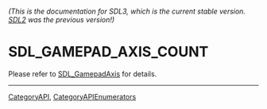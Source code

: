 ###### (This is the documentation for SDL3, which is the current stable version. [SDL2](https://wiki.libsdl.org/SDL2/) was the previous version!)
# SDL_GAMEPAD_AXIS_COUNT

Please refer to [SDL_GamepadAxis](SDL_GamepadAxis) for details.

----
[CategoryAPI](CategoryAPI), [CategoryAPIEnumerators](CategoryAPIEnumerators)

